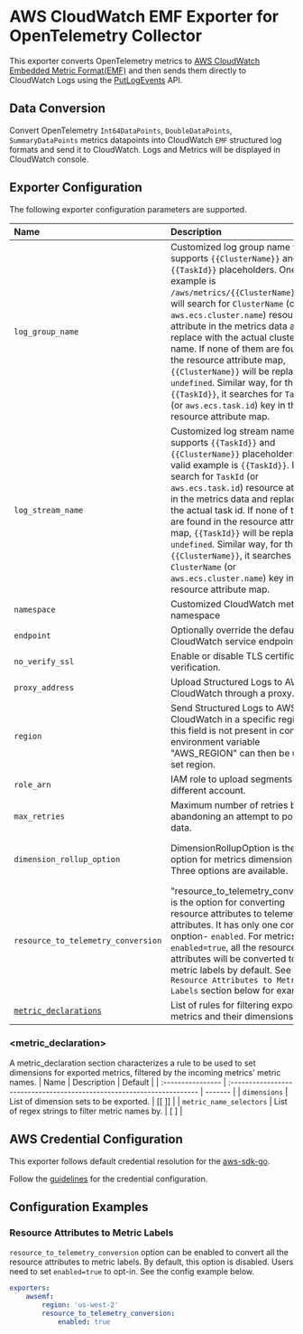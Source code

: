 # AWS CloudWatch EMF Exporter for OpenTelemetry Collector

This exporter converts OpenTelemetry metrics to 
[AWS CloudWatch Embedded Metric Format(EMF)](https://docs.aws.amazon.com/AmazonCloudWatch/latest/monitoring/CloudWatch_Embedded_Metric_Format_Specification.html)
and then sends them directly to CloudWatch Logs using the 
[PutLogEvents](https://docs.aws.amazon.com/AmazonCloudWatchLogs/latest/APIReference/API_PutLogEvents.html) API.

## Data Conversion
Convert OpenTelemetry ```Int64DataPoints```, ```DoubleDataPoints```, ```SummaryDataPoints``` metrics datapoints into CloudWatch ```EMF``` structured log formats and send it to CloudWatch. Logs and Metrics will be displayed in CloudWatch console.

## Exporter Configuration

The following exporter configuration parameters are supported.

| Name              | Description                                                            | Default |
| :---------------- | :--------------------------------------------------------------------- | ------- |
| `log_group_name`  | Customized log group name which supports `{{ClusterName}}` and `{{TaskId}}` placeholders. One valid example is `/aws/metrics/{{ClusterName}}`. It will search for `ClusterName` (or `aws.ecs.cluster.name`) resource attribute in the metrics data and replace with the actual cluster name. If none of them are found in the resource attribute map, `{{ClusterName}}` will be replaced by `undefined`. Similar way, for the `{{TaskId}}`, it searches for `TaskId` (or `aws.ecs.task.id`) key in the resource attribute map.                                           |"/metrics/default"|
| `log_stream_name` | Customized log stream name which supports `{{TaskId}}` and `{{ClusterName}}` placeholders. One valid example is `{{TaskId}}`. It will search for `TaskId` (or `aws.ecs.task.id`) resource attribute in the metrics data and replace with the actual task id. If none of them are found in the resource attribute map, `{{TaskId}}` will be replaced by `undefined`. Similar way, for the `{{ClusterName}}`, it searches for `ClusterName` (or `aws.ecs.cluster.name`) key in the resource attribute map.                                             |"otel-stream"|
| `namespace`       | Customized CloudWatch metrics namespace                                | "default" |
| `endpoint`        | Optionally override the default CloudWatch service endpoint.           |         |
| `no_verify_ssl`   | Enable or disable TLS certificate verification.                        | false   |
| `proxy_address`   | Upload Structured Logs to AWS CloudWatch through a proxy.              |         |
| `region`          | Send Structured Logs to AWS CloudWatch in a specific region. If this field is not present in config, environment variable "AWS_REGION" can then be used to set region.| determined by metadata |
| `role_arn`        | IAM role to upload segments to a different account.                    |         |
| `max_retries`     | Maximum number of retries before abandoning an attempt to post data.   |    1    |
| `dimension_rollup_option`| DimensionRollupOption is the option for metrics dimension rollup. Three options are available. |"ZeroAndSingleDimensionRollup" (Enable both zero dimension rollup and single dimension rollup)| 
| `resource_to_telemetry_conversion` | "resource_to_telemetry_conversion" is the option for converting resource attributes to telemetry attributes. It has only one config onption- `enabled`. For metrics, if `enabled=true`, all the resource attributes will be converted to metric labels by default. See `Resource Attributes to Metric Labels` section below for examples. | `enabled=false` | 
| [`metric_declarations`](#metric_declaration) | List of rules for filtering exported metrics and their dimensions. |    [ ]   |

### <metric_declaration>
A metric_declaration section characterizes a rule to be used to set dimensions for exported metrics, filtered by the incoming metrics' metric names.
| Name              | Description                                                            | Default |
| :---------------- | :--------------------------------------------------------------------- | ------- |
| `dimensions`      | List of dimension sets to be exported.                                 |  [[ ]]   |
| `metric_name_selectors` | List of regex strings to filter metric names by.                 |   [ ]    |


## AWS Credential Configuration

This exporter follows default credential resolution for the 
[aws-sdk-go](https://docs.aws.amazon.com/sdk-for-go/api/index.html).

Follow the [guidelines](https://docs.aws.amazon.com/sdk-for-go/v1/developer-guide/configuring-sdk.html) for the 
credential configuration.


## Configuration Examples


### Resource Attributes to Metric Labels
`resource_to_telemetry_conversion`  option can be enabled to convert all the resource attributes to metric labels. By default, this option is disabled. Users need to set `enabled=true` to opt-in. See the config example below.

```yaml
exporters:
    awsemf:
        region: 'us-west-2'
        resource_to_telemetry_conversion:
            enabled: true
```

